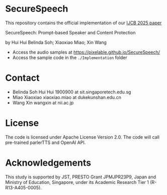 # SecureSpeech

This repository contains the official implementation of our [IJCB 2025 paper](https://arxiv.org/abs/2507.07799)

SecureSpeech: Prompt-based Speaker and Content Protection

by Hui Hui Belinda Soh; Xiaoxiao Miao; Xin Wang


* Access the audio samples at https://pixelable.github.io/SecureSpeech/
* Access the sample code in the `./Implementation` folder

# Contact
* Belinda Soh Hui Hui 1900900 at sit.singaporetech.edu.sg
* Miao Xiaoxiao xiaoxiao.miao at dukekunshan.edu.cn
* Wang Xin wangxin at nii.ac.jp


# License
The code is licensed under Apache License Version 2.0. The code will call pre-trained parlerTTS and OpenAI API.

# Acknowledgements
This study is supported by JST, PRESTO Grant JPMJPR23P9, Japan and Ministry of Education, Singapore, under its Academic Research Tier 1 (R-R13-A405-0005).
